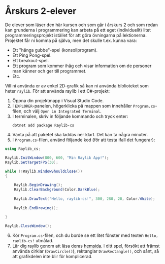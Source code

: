 # Årskurs 2-elever
De elever som läser den här kursen och som går i årskurs 2 och som redan kan grunderna i programmering kan arbeta på ett eget (individuellt) litet programmeringsprojekt istället för att göra övningarna på lektionerna. Projektet får ni komma på själva, men det skulle t.ex. kunna vara:

* Ett "hänga gubbe"-spel (konsollprogram).
* Ett Ping Pong-spel.
* Ett breakout-spel.
* Ett program som kommer ihåg och visar information om de personer man känner och ger till programmet.
* Etc.

Vill ni använda er av enkel 2D-grafik så kan ni använda biblioteket som heter `raylib`. För att använda raylib i ett C#-projekt:

1. Öppna din projektmapp i Visual Studio Code.
2. I `EXPLORER`-panelen, högerklicka på mappen som innehåller `Program.cs`-filen, och välj `Open in Integrated Terminal`.
3. I terminalen, skriv in följande kommando och tryck enter:
	```
	dotnet add package Raylib-cs
	```
4. Vänta på att paketet ska laddas ner klart. Det kan ta några minuter.
5. I `Program.cs`-filen, använd följande kod (för att testa ifall det fungerar):
```cs
using Raylib_cs;

Raylib.InitWindow(800, 600, "Min Raylib App!");
Raylib.SetTargetFPS(30);

while (!Raylib.WindowShouldClose())
{
	
	Raylib.BeginDrawing();
	Raylib.ClearBackground(Color.DarkBlue);
	
	Raylib.DrawText("Hello, raylib-cs!", 300, 280, 20, Color.White);
	
	Raylib.EndDrawing();
	
}

Raylib.CloseWindow();
```
6. Kör `Program.cs`-filen, och du borde se ett litet fönster med texten `Hello, raylib-cs!` utmålad.
7. Lär dig raylib genom att läsa deras [hemsida](https://www.raylib.com/index.html). I ditt spel, försökt att främst använda cirklar (`DrawCircle()`), rektanglar `DrawRectangle()`, och sånt, så att grafikdelen inte blir för komplicerad.